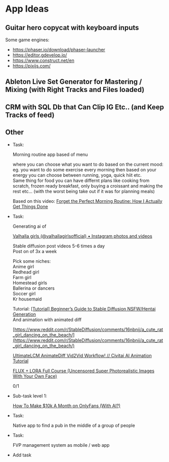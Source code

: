 # App Ideas
## 
## Guitar hero copycat with keyboard inputs
Some game engines:
- https://phaser.io/download/phaser-launcher
- https://editor.gdevelop.io/
- https://www.construct.net/en
- https://pixijs.com/
## Ableton Live Set Generator for Mastering / Mixing (with Right Tracks and Files loaded)
## CRM with SQL Db that Can Clip IG Etc.. (and Keep Tracks of feed)
## Other
- Task: 
    
    Morning routine app based of menu
    
    where you can choose what you want to do based on the current mood:  
    eg. you want to do some exercise every morning then based on your energy you can choose between running, yoga, quick hiit etc.  
    Same thing for food you can have differnt plans like cooking from scratch, frozen ready breakfast, only buying a croissant and making the rest etc... (with the worst being take out if it was for planning meals)

    Based on this video: [Forget the Perfect Morning Routine: How I Actually Get Things Done](https://www.youtube.com/watch?v=tj1hmr1oNjw)

- Task: 
    
    Generating ai of
    
    [Valhalla girls (@valhallagirlsofficial) • Instagram photos and videos](https://www.instagram.com/valhallagirlsofficial/profilecard/?igsh=MTA4OXBzZWRzeWF2)

    Stable diffusion post videos 5-6 times a day  
    Post on of 3x a week

    Pick some niches:  
    Anime girl  
    Redhead girl  
    Farm girl  
    Homestead girls  
    Ballerina or dancers  
    Soccer girl  
    Kr housemaid

    Tutorial: [[Tutorial] Beginner’s Guide to Stable Diffusion NSFW/Hentai Generation](https://betterwaifu.com/blog/stable-diffusion-nsfw)  
    And animation with animated diff

    [https://www.reddit.com/r/StableDiffusion/comments/16nbnij/a_cute_rat_girl_dancing_on_the_beach/](https://www.reddit.com/r/StableDiffusion/comments/16nbnij/a_cute_rat_girl_dancing_on_the_beach/)

    [UltimateLCM AnimateDiff Vid2Vid Workflow! // Civitai AI Animation Tutorial](https://www.youtube.com/watch?v=BipL7k0FY_g)

    [FLUX + LORA Full Course (Uncensored Super Photorealistic Images With Your Own Face)](https://www.youtube.com/watch?v=1m7ZVCy3728&t=17s)
    
    0/1

- Sub-task level 1: 
    
    [How To Make $10k A Month on OnlyFans (With AI?)](https://medium.com/@ButtlerCamlord/how-to-make-10k-a-month-on-onlyfans-with-ai-4386ab00b74d)

- Task: 
    
    Native app to find a pub in the middle of a group of people

- Task: 
    
    FVP management system as mobile / web app

- Add task